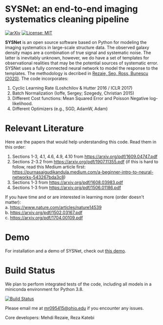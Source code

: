 SYSNet: an end-to-end imaging systematics cleaning pipeline
===========================================================

[![arXiv](https://img.shields.io/badge/arXiv-1907.11355-b31b1b.svg)](https://arxiv.org/pdf/1907.11355)
[![License: MIT](https://img.shields.io/badge/License-MIT-yellow.svg)](https://opensource.org/licenses/MIT)

**SYSNet** is an open source software based on Python for modeling the imaging systematics in large-scale structure data. The observed galaxy density maps are a combination of true signal and systematic noise. The latter is inevitably unknown, however, we do have a set of templates for observational realities that may be the potential sources of systematic error. SYSNet uses a fully connected neural network to model the response to the templates. The methodology is decribed in [Rezaie, Seo, Ross, Bunescu (2020)](https://doi.org/10.1093/mnras/staa1231). The code incorporates:

1. Cyclic Learning Rate (Loshchilov & Hutter 2016 / ICLR 2017)
2. Batch Normalization (Ioffe, Sergey; Szegedy, Christian 2015)
3. Different Cost functions: Mean Squared Error and Poisson Negative log-likelihood.
4. Different Optimizers (e.g., SGD, AdamW, Adam)

Relevant Literature
===================
Here are the papers that would help understanding this code. Read them in this order:               
1. Sections 1-3, 4.1, 4.6, 4.9, 4.10 from https://arxiv.org/pdf/1609.04747.pdf               
2. Sections 2-3.2 from https://arxiv.org/pdf/1907.11355.pdf (if this is hard to follow, read this Medium article first: https://purnasaigudikandula.medium.com/a-beginner-intro-to-neural-networks-543267bda3c8)               
3. Sections 1-3 from https://arxiv.org/pdf/1608.03983.pdf               
4. Sections 1-3 from https://arxiv.org/pdf/1506.01186.pdf               

If you have time and or are interested in learning more (order doesn't matter):   
a. https://www.nature.com/articles/nature14539               
b. https://arxiv.org/pdf/1502.03167.pdf               
c. https://arxiv.org/pdf/1704.00109.pdf               


Demo
=====
For installation and a demo of SYSNet, check out [this demo](https://nbviewer.jupyter.org/github/mehdirezaie/sysnetdev/blob/master/notebooks/demo_decalsdr7.ipynb).

Build Status
============
We plan to perform integrated tests of the code, including all models in a miniconda environment for Python 3.8.

[![Build Status](https://travis-ci.org/mehdirezaie/sysnetdev.svg?branch=master)](https://travis-ci.org/mehdirezaie/sysnetdev)


Please email me at mr095415@ohio.edu if you encounter any issues.

Core developers: Mehdi Rezaie, Reza Katebi
